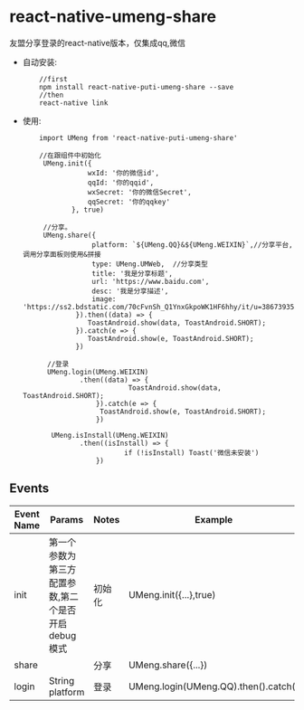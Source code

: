 # react-native-umeng-share
友盟分享登录的react-native版本，仅集成qq,微信

- 自动安装:
   ```
       //first
       npm install react-native-puti-umeng-share --save
       //then
       react-native link
   ```
- 使用:
   ```
       import UMeng from 'react-native-puti-umeng-share'

       //在跟组件中初始化
        UMeng.init({
                   wxId: '你的微信id',
                   qqId: '你的qqid',
                   wxSecret: '你的微信Secret',
                   qqSecret: '你的qqkey'
               }, true)

        //分享。
        UMeng.share({
                    platform: `${UMeng.QQ}&${UMeng.WEIXIN}`,//分享平台,调用分享面板则使用&拼接
                    type: UMeng.UMWeb,  //分享类型
                    title: '我是分享标题',
                    url: 'https://www.baidu.com',
                    desc: '我是分享描述',
                    image: 'https://ss2.bdstatic.com/70cFvnSh_Q1YnxGkpoWK1HF6hhy/it/u=3867393576,1410529218&fm=27&gp=0.jpg'
                }).then((data) => {
                   ToastAndroid.show(data, ToastAndroid.SHORT);
                }).catch(e => {
                   ToastAndroid.show(e, ToastAndroid.SHORT);
                })

         //登录
         UMeng.login(UMeng.WEIXIN)
                 .then((data) => {
                             ToastAndroid.show(data, ToastAndroid.SHORT);
                     }).catch(e => {
                      ToastAndroid.show(e, ToastAndroid.SHORT);
                     })

          UMeng.isInstall(UMeng.WEIXIN)
                 .then((isInstall) => {
                            if (!isInstall) Toast('微信未安装')
                     })

   ```


## Events
| Event Name | Params | Notes | Example |
|---|---|---|---|
| init | 第一个参数为第三方配置参数,第二个是否开启debug模式 | 初始化| UMeng.init({...},true)
| share |  | 分享| UMeng.share({...})
| login | String platform | 登录| UMeng.login(UMeng.QQ).then().catch()
